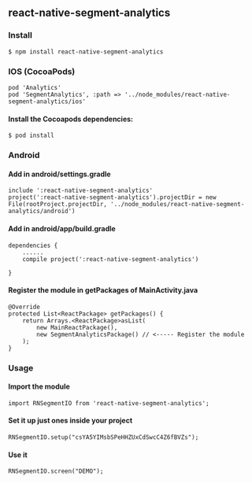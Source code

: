 ## react-native-segment-analytics

### Install
 
```
$ npm install react-native-segment-analytics
```

### IOS (CocoaPods)

```
pod 'Analytics'
pod 'SegmentAnalytics', :path => '../node_modules/react-native-segment-analytics/ios'
```

#### Install the Cocoapods dependencies:

```
$ pod install
```

### Android

#### Add in android/settings.gradle

```
include ':react-native-segment-analytics'
project(':react-native-segment-analytics').projectDir = new File(rootProject.projectDir, '../node_modules/react-native-segment-analytics/android')
```

#### Add in android/app/build.gradle

```
dependencies {
    ......
    compile project(':react-native-segment-analytics')

}
```

#### Register the module in getPackages of MainActivity.java

```
@Override
protected List<ReactPackage> getPackages() {
    return Arrays.<ReactPackage>asList(
        new MainReactPackage(),
        new SegmentAnalyticsPackage() // <----- Register the module
    );
}
```

### Usage

#### Import the module
```
import RNSegmentIO from 'react-native-segment-analytics';
```

#### Set it up just ones inside your project 

```
RNSegmentIO.setup("csYA5YIMsbSPeHHZUxCdSwcC4Z6fBVZs");
```

#### Use it

```
RNSegmentIO.screen("DEMO");
```